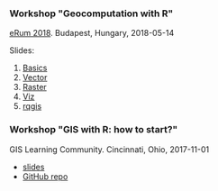### Workshop "Geocomputation with R" 
[eRum 2018](https://2018.erum.io/). Budapest, Hungary, 2018-05-14

Slides:

1. [Basics](erum2018/01_basics.html)
1. [Vector](erum2018/02_vector.html)
1. [Raster](erum2018/03_raster.html)
1. [Viz](erum2018/04_viz.html)
1. [rqgis](erum2018/05_rqgis.html)

### Workshop "GIS with R: how to start?"
GIS Learning Community. Cincinnati, Ohio, 2017-11-01

- [slides](https://cdn.rawgit.com/Nowosad/gis_with_r_how_to_start/aea08f46/gis_with_r_start.html)
- [GitHub repo](https://github.com/Nowosad/gis_with_r_how_to_start/)